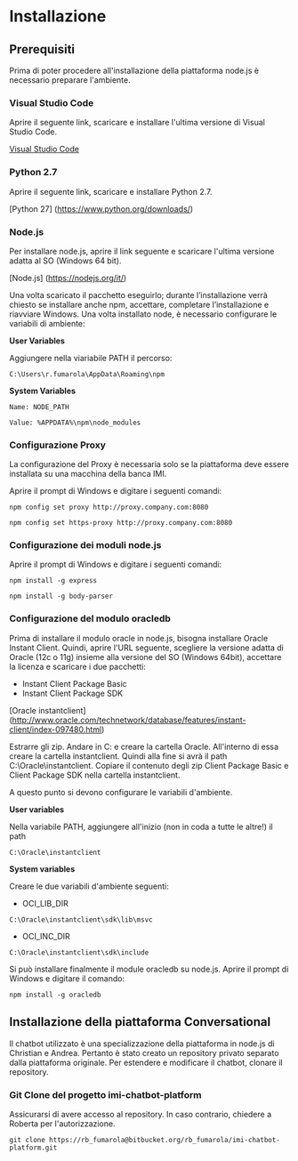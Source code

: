 # Installazione

## Prerequisiti
Prima di poter procedere all'installazione della piattaforma node.js è necessario preparare l'ambiente.

### Visual Studio Code

Aprire il seguente link, scaricare e installare l'ultima versione di Visual Studio Code.

[Visual Studio Code](https://code.visualstudio.com/)

### Python 2.7

Aprire il seguente link, scaricare e installare Python 2.7.

[Python 27] (https://www.python.org/downloads/)

### Node.js

Per installare node.js, aprire il link seguente e scaricare l'ultima versione adatta al SO (Windows 64 bit). 

[Node.js] (https://nodejs.org/it/)

Una volta scaricato il pacchetto eseguirlo; durante l’installazione verrà chiesto se installare anche npm, accettare, completare l’installazione e riavviare Windows.
Una volta installato node, è necessario configurare le variabili di ambiente:

**User Variables**

Aggiungere nella viariabile PATH il percorso:

`C:\Users\r.fumarola\AppData\Roaming\npm`

**System Variables**

`Name: NODE_PATH`

`Value: %APPDATA%\npm\node_modules`

### Configurazione Proxy

<aside class="notice">
La configurazione del Proxy è necessaria solo se la piattaforma deve essere installata su una macchina della banca IMI.
</aside>

Aprire il prompt di Windows e digitare i seguenti comandi:

`npm config set proxy http://proxy.company.com:8080`

`npm config set https-proxy http://proxy.company.com:8080`

### Configurazione dei moduli node.js

Aprire il prompt di Windows e digitare i seguenti comandi:

`npm install -g express`

`npm install -g body-parser`

### Configurazione del modulo oracledb

Prima di installare il modulo oracle in node.js, bisogna installare Oracle Instant Client. 
Quindi, aprire l'URL seguente, scegliere la versione adatta di Oracle (12c o 11g) insieme alla versione del SO (Windows 64bit), accettare la licenza e scaricare i due pacchetti:

- Instant Client Package Basic
- Instant Client Package SDK

[Oracle instantclient] (http://www.oracle.com/technetwork/database/features/instant-client/index-097480.html)

Estrarre gli zip. Andare in C: e creare la cartella Oracle. All'interno di essa creare la cartella instantclient. Quindi alla fine si avrà il path C:\Oracle\instantclient.
Copiare il contenuto degli zip Client Package Basic e Client Package SDK nella cartella instantclient.

A questo punto si devono configurare le variabili d'ambiente.

**User variables**

Nella variabile PATH, aggiungere all'inizio (non in coda a tutte le altre!) il path 

`C:\Oracle\instantclient`

**System variables**

Creare le due variabili d'ambiente seguenti:

- OCI_LIB_DIR

`C:\Oracle\instantclient\sdk\lib\msvc`

- OCI_INC_DIR

`C:\Oracle\instantclient\sdk\include`

Si può installare finalmente il module oracledb su node.js. Aprire il prompt di Windows e digitare il comando:

`npm install -g oracledb`

## Installazione della piattaforma Conversational

Il chatbot utilizzato è una specializzazione della piattaforma in node.js di Christian e Andrea. Pertanto è stato creato un repository privato separato dalla piattaforma originale.
Per estendere e modificare il chatbot, clonare il repository.

### Git Clone del progetto imi-chatbot-platform

<aside class="notice">
Assicurarsi di avere accesso al repository. In caso contrario, chiedere a Roberta per l'autorizzazione.
</aside>

`git clone https://rb_fumarola@bitbucket.org/rb_fumarola/imi-chatbot-platform.git`














